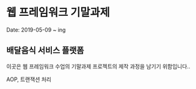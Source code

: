 # 웹 프레임워크 기말과제

Date: 2019-05-09 ~ ing 

## 배달음식 서비스 플랫폼 

이곳은 웹 프레임워크 수업의 기말과제 프로젝트의 제작 과정을 남기기 위함입니다..

AOP, 트랜잭션 처리 

